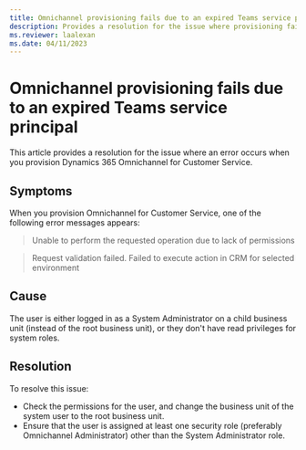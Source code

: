 ```yaml
---
title: Omnichannel provisioning fails due to an expired Teams service principal
description: Provides a resolution for the issue where provisioning fails due to an expired Teams service principal in Dynamics 365 Omnichannel for Customer Service.
ms.reviewer: laalexan
ms.date: 04/11/2023
---
```

# Omnichannel provisioning fails due to an expired Teams service principal

This article provides a resolution for the issue where an error occurs when you provision Dynamics 365 Omnichannel for Customer Service.

## Symptoms

When you provision Omnichannel for Customer Service, one of the following error messages appears:

> Unable to perform the requested operation due to lack of permissions

> Request validation failed. Failed to execute action in CRM for selected environment

## Cause

The user is either logged in as a System Administrator on a child business unit (instead of the root business unit), or they don't have read privileges for system roles.

## Resolution

To resolve this issue:

- Check the permissions for the user, and change the business unit of the system user to the root business unit.
- Ensure that the user is assigned at least one security role (preferably Omnichannel Administrator) other than the System Administrator role.

